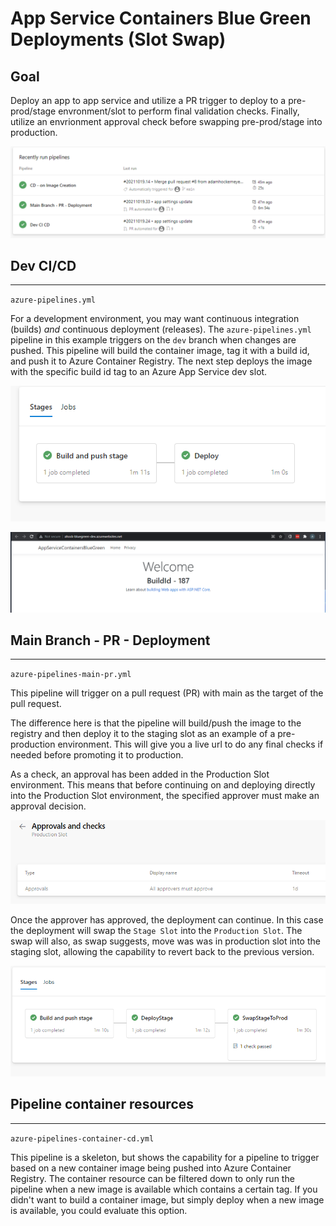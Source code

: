 # App Service Containers Blue Green Deployments (Slot Swap)

## Goal
Deploy an app to app service and utilize a PR trigger to deploy to a pre-prod/stage envronment/slot to perform final validation checks.  Finally, utilize an envrionment approval check before swapping pre-prod/stage into production.

![Pipelines Overview](images/pipelines.png)

## Dev CI/CD
---
`azure-pipelines.yml`

For a development environment, you may want continuous integration (builds) _and_ continuous deployment (releases).  The `azure-pipelines.yml` pipeline in this example triggers on the `dev` branch when changes are pushed.  This pipeline will build the container image, tag it with a build id, and push it to Azure Container Registry.  The next step deploys the image with the specific build id tag to an Azure App Service dev slot.

![Dev CI CD Pipeline](images/azure-pipelines.png)

![App Service Dev Deployment Slot](images/appservice-dev-slot.png)

## Main Branch - PR - Deployment
---
`azure-pipelines-main-pr.yml`

This pipeline will trigger on a pull request (PR) with main as the target of the pull request.

The difference here is that the pipeline will build/push the image to the registry and then deploy it to the staging slot as an example of a pre-production environment.  This will give you a live url to do any final checks if needed before promoting it to production.

As a check, an approval has been added in the Production Slot environment.  This means that before continuing on and deploying directly into the Production Slot environment, the specified approver must make an approval decision.  

![Dev CI CD Pipeline](images/environment-approval.png)

Once the approver has approved, the deployment can continue.  In this case the deployment will swap the `Stage Slot` into the `Production Slot`.  The swap will also, as swap suggests, move was was in production slot into the staging slot, allowing the capability to revert back to the previous version.

![Dev CI CD Pipeline](images/azure-pipelines-main-pr.png)

## Pipeline container resources
---
`azure-pipelines-container-cd.yml`

This pipeline is a skeleton, but shows the capability for a pipeline to trigger based on a new container image being pushed into Azure Container Registry.  The container resource can be filtered down to only run the pipeline when a new image is available which contains a certain tag.  If you didn't want to build a container image, but simply deploy when a new image is available, you could evaluate this option.
